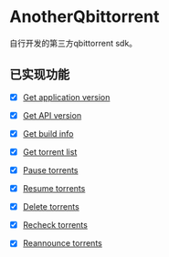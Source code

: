 # AnotherQbittorrent

自行开发的第三方qbittorrent sdk。

## 已实现功能

- [x] [Get application version](https://github.com/qbittorrent/qBittorrent/wiki/WebUI-API-(qBittorrent-4.1)#get-application-version)

- [x] [Get API version](https://github.com/qbittorrent/qBittorrent/wiki/WebUI-API-(qBittorrent-4.1)#get-api-version)

- [x] [Get build info](https://github.com/qbittorrent/qBittorrent/wiki/WebUI-API-(qBittorrent-4.1)#get-build-info)

- [x] [Get torrent list](https://github.com/qbittorrent/qBittorrent/wiki/WebUI-API-(qBittorrent-4.1)#get-torrent-list)

- [x] [Pause torrents](https://github.com/qbittorrent/qBittorrent/wiki/WebUI-API-(qBittorrent-4.1)#pause-torrents)
- [x] [Resume torrents](https://github.com/qbittorrent/qBittorrent/wiki/WebUI-API-(qBittorrent-4.1)#resume-torrents)
- [x] [Delete torrents](https://github.com/qbittorrent/qBittorrent/wiki/WebUI-API-(qBittorrent-4.1)#delete-torrents)
- [x] [Recheck torrents](https://github.com/qbittorrent/qBittorrent/wiki/WebUI-API-(qBittorrent-4.1)#recheck-torrents)
- [x] [Reannounce torrents](https://github.com/qbittorrent/qBittorrent/wiki/WebUI-API-(qBittorrent-4.1)#reannounce-torrents)